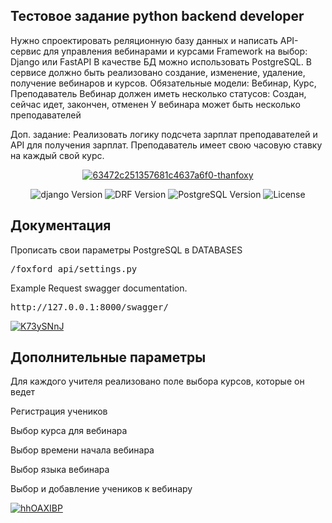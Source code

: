 ## Тестовое задание python backend developer

Нужно спроектировать реляционную базу данных и написать API-сервис для управления вебинарами и курсами
Framework на выбор: Django или FastAPI
В качестве БД можно использовать PostgreSQL.
В сервисе должно быть реализовано создание, изменение, удаление, получение вебинаров и курсов.
Обязательные модели: Вебинар, Курс, Преподаватель
Вебинар должен иметь несколько статусов: Создан, сейчас идет, закончен, отменен
У вебинара может быть несколько преподавателей
 
Доп. задание:
Реализовать логику подсчета зарплат преподавателей и API для получения зарплат. Преподаватель имеет свою часовую ставку на каждый свой курс.




<p align="center">
     <a href="https://ibb.co/s1c0hzr"><img src="https://i.ibb.co/SmHh2Gp/63472c251357681c4637a6f0-thanfoxy.png" alt="63472c251357681c4637a6f0-thanfoxy" border="0"></a>
</p>


<p align="center">
   <img src="https://img.shields.io/badge/django-4.1.6-blueviolet" alt="django Version" >
   <img src="https://img.shields.io/badge/DRF-3.14.0-blue" alt="DRF Version">
   <img src="https://img.shields.io/badge/PostgreSQL-14-orange" alt="PostgreSQL Version">
   <img src="https://img.shields.io/badge/LICENSE-MIT-brightgreen" alt="License">
</p>

## Документация


Прописать свои параметры PostgreSQL в DATABASES

<pre>
<span class="key">/foxford_api/settings.py</span>
</pre>



Example Request swagger documentation.

<pre>
<span class="key">http://127.0.0.1:8000/swagger/</span>
</pre>

<p align="left">
     <a href="https://ibb.co/DpNVv3T"><img src="https://i.ibb.co/hfk74pw/K73ySNnJ.jpg" alt="K73ySNnJ" border="0"></a>
</p>


## Дополнительные параметры

  Для каждого учителя реализовано поле выбора курсов, которые он ведет

  Регистрация учеников
  
  Выбор курса для вебинара
  
  Выбор времени начала вебинара
  
  Выбор языка вебинара
  
  Выбор и добавление учеников к вебинару


<p align="left">
     <a href="https://ibb.co/mNBwhmv"><img src="https://i.ibb.co/DrbywNG/hhOAXIBP.jpg" alt="hhOAXIBP" border="0"></a>
</p>

